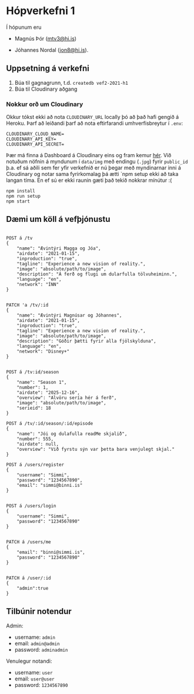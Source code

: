# Hópverkefni 1

Í hópunum eru 

+ Magnús Þór (mtv3@hi.is)

+ Jóhannes Nordal (jon8@hi.is).

## Uppsetning á verkefni

1. Búa til gagnagrunn, t.d. `createdb vef2-2021-h1`
2. Búa til Cloudinary aðgang

### Nokkur orð um Cloudinary

Okkur tókst ekki að nota `CLOUDINARY_URL` locally þó að það hafi
gengið á Heroku. Þarf að leiðandi þarf að nota eftirfarandi 
umhverfisbreytur í `.env`:

```
CLOUDINARY_CLOUD_NAME=
CLOUDINARY_API_KEY=
CLOUDINARY_API_SECRET=
```

Þær má finna á Dashboard á Cloudinary eins og fram kemur
[hér](https://cloudinary.com/documentation/node_integration#configuration).
Við notuðum nöfnin á myndunum í `data/img` með endingu (`.jpg`) fyrir `public_id`
þ.a. ef sá aðili sem fer yfir verkefnið er nú þegar með myndinarnar inni á
Cloudinary og notar sama fyrirkomalag þá ætti `npm setup ekki að taka
langan tíma. En ef sú er ekki raunin gæti það tekið nokkrar mínútur :(

```
npm install
npm run setup
npm start
```

## Dæmi um köll á vefþjónustu

```

POST á /tv
{
    "name": "Ævintýri Magga og Jóa",
    "airdate": "2021-01-15",
    "inproduction": "true",
    "tagline": "Experience a new vision of reality.",
    "image": "absolute/path/to/image",
    "description": "Á ferð og flugi um dularfulla tölvuheiminn.",
    "language": "en",
    "network": "ÍNN"
}

```

```

PATCH 'a /tv/:id
{
    "name": "Ævintýri Magnúsar og Jóhannes",
    "airdate": "2021-01-15",
    "inproduction": "true",
    "tagline": "Experience a new vision of reality.",
    "image": "absolute/path/to/image",
    "description": "Góðir þætti fyrir alla fjölskylduna",
    "language": "en",
    "network": "Disney+"
}
```

```

POST á /tv:id/season
{
    "name": "Season 1",
    "number": 1,
    "airdate": "2025-12-16",
    "overview": "Alvöru sería hér á ferð",
    "image": "absolute/path/to/image",
    "serieid": 18
}

```

```
POST á /tv/:id/season/:id/episode
{
    "name": "Jói og dulafulla readMe skjalið",
    "number": 555,
    "airdate": null,
    "overview": "Við fyrstu sýn var þetta bara venjulegt skjal."
}
```
```
POST á /users/register
{
    "username": "Simmi",
    "password": "1234567890",
    "email": "simmi@binni.is"
}
```

```

POST á /users/login
{
    "username": "Simmi",
    "password": "1234567890"
}

```

```

PATCH á /users/me
{
    "email": "binni@simmi.is",
    "password": "1234567890"
}

```

```

PATCH á /user/:id
{
    "admin":true
}

```

## Tilbúnir notendur

Admin:

+ username: `admin`
+ email: `admin@admin`
+ password: `adminadmin`

Venulegur notandi:

+ username: `user`
+ email: `user@user`
+ password: `1234567890`
